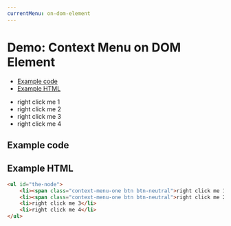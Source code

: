 ```yaml
---
currentMenu: on-dom-element
---
```


# Demo: Context Menu on DOM Element

<!-- START doctoc generated TOC please keep comment here to allow auto update -->
<!-- DON'T EDIT THIS SECTION, INSTEAD RE-RUN doctoc TO UPDATE -->


- [Example code](#example-code)
- [Example HTML](#example-html)

<!-- END doctoc generated TOC please keep comment here to allow auto update -->

<ul id="the-node">
    <li><span class="context-menu-one btn btn-neutral">right click me 1</span></li>
    <li><span class="context-menu-one btn btn-neutral">right click me 2</span></li>
    <li>right click me 3</li>
    <li>right click me 4</li>
</ul>

## Example code

<script type="text/javascript" class="showcase">
$(function(){
    $('#the-node').contextMenu({
        selector: 'li', 
        callback: function(key, options) {
            var m = "clicked: " + key + " on " + $(this).text();
            window.console && console.log(m) || alert(m); 
        },
        items: {
            "edit": {name: "Edit", icon: "edit"},
            "cut": {name: "Cut", icon: "cut"},
            "copy": {name: "Copy", icon: "copy"},
            "paste": {name: "Paste", icon: "paste"},
            "delete": {name: "Delete", icon: "delete"},
            "sep1": "---------",
            "quit": {name: "Quit", icon: function($element, key, item){ return 'context-menu-icon context-menu-icon-quit'; }}
        }
    });
});
</script>

## Example HTML

```html
<ul id="the-node">
    <li><span class="context-menu-one btn btn-neutral">right click me 1</span></li>
    <li><span class="context-menu-one btn btn-neutral">right click me 2</span></li>
    <li>right click me 3</li>
    <li>right click me 4</li>
</ul>

```
